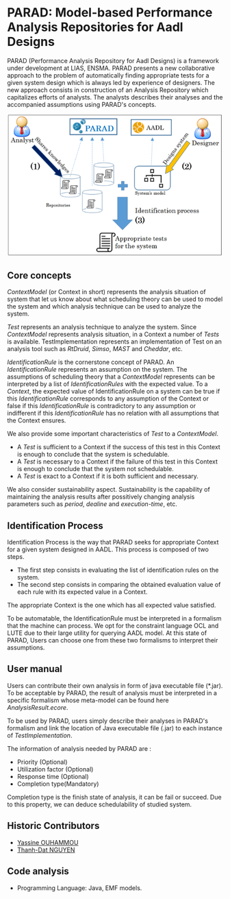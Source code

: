 # PARAD: Model-based Performance Analysis Repositories for Aadl Designs

PARAD (Performance Analysis Repository for Aadl Designs) is a framework under development at LIAS, ENSMA. PARAD presents a new collaborative approach to the problem of automatically finding appropriate tests for a given system design which is always led by experience of designers. The new approach consists in construction of an Analysis Repository which capitalizes efforts of analysts. The analysts describes their analyses and the accompanied assumptions using PARAD's concepts.

![](parad_utilization.png)

## Core concepts

*ContextModel* (or Context  in short) represents the analysis situation of system that let us know about what scheduling theory can be used to model the system and which analysis technique can be used to analyze the system.

*Test* represents an analysis technique to analyze the system. Since *ContextModel* represents analysis situation, in a Context  a number of *Tests* is available. TestImplementation represents an implementation of Test on an analysis tool such as _RtDruid_, _Simso_, _MAST_ and _Cheddar_, etc.

*IdentificationRule* is the cornerstone concept of PARAD. An *IdentificationRule* represents an assumption on the system. The assumptions of scheduling theory that a *ContextModel* represents can be interpreted by a list of *IdentificationRules* with the expected value. To a *Context*, the expected value of IdentificationRule  on a system can be true if this *IdentificationRule* corresponds to any assumption of the Context or false if this *IdentificationRule* is contradictory to any assumption or indifferent if this *IdentificationRule* has no relation with all assumptions that the Context ensures.

We also provide some important characteristics of *Test* to a *ContextModel*.

* A *Test* is sufficient to a Context if the success of this test in this Context is enough to conclude that the system is schedulable.
* A *Test* is necessary to a Context if the failure of this test in this Context is enough to conclude that the system not schedulable.
* A *Test* is exact to a Context if it is both sufficient and necessary.

We also consider sustainability aspect. Sustainability is the capability of maintaining the analysis results after possitively changing analysis parameters such as _period_, _dealine_ and _execution-time_, etc.

## Identification Process

Identification Process is the way that PARAD seeks for appropriate Context for a given system designed in AADL. This process is composed of two steps.

* The first step consists in evaluating the list of identification rules on the system.
* The second step consists in comparing the obtained evaluation value of each rule with its expected value in a Context.

The appropriate Context is the one which has all expected value satisfied.

To be automatable, the IdentificationRule must be interpreted in a formalism that the machine can process. We opt for the constraint language OCL and LUTE due to their large utility for querying AADL model. At this state of PARAD, Users can choose one from these two formalisms to interpret their assumptions.

## User manual

Users can contribute their own analysis in form of java executable file (*.jar). To be acceptable by PARAD, the result of analysis must be interpreted in a specific formalism whose meta-model can be found here _AnalysisResult.ecore_.

To be used by PARAD, users simply describe their analyses in PARAD's formalism and link the location of Java executable file (.jar) to each instance of _TestImplementation_.

The information of analysis needed by PARAD are :

* Priority (Optional)
* Utilization factor (Optional)
* Response time (Optional)
* Completion type(Mandatory)

Completion type is the finish state of analysis, it can be fail or succeed. Due to this property, we can deduce schedulability of studied system.

## Historic Contributors

* [Yassine OUHAMMOU](https://www.lias-lab.fr/fr/members/yassineouhammou/)
* [Thanh-Dat NGUYEN](https://www.lias-lab.fr/fr/members/thanhdatnguyen/)

## Code analysis

* Programming Language: Java, EMF models.